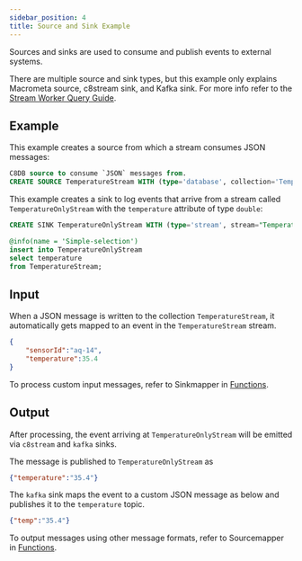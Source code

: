 ```yaml
---
sidebar_position: 4
title: Source and Sink Example
---
```


Sources and sinks are used to consume and publish events to external systems.

There are multiple source and sink types, but this example only explains Macrometa source, c8stream sink, and Kafka sink. For more info refer to the [Stream Worker Query Guide](../query-guide/index.md).

## Example

This example creates a source from which a stream consumes JSON messages:

```sql
C8DB source to consume `JSON` messages from.
CREATE SOURCE TemperatureStream WITH (type='database', collection='TemperatureStream', collection.type="doc", replication.type="global", map.type='json') (sensorId string, temperature double);
```

This example creates a sink to log events that arrive from a stream called `TemperatureOnlyStream` with the `temperature` attribute of type `double`:

```sql
CREATE SINK TemperatureOnlyStream WITH (type='stream', stream="TemperatureOnlyStream", replication.type="local", map.type='json') (temperature double);

@info(name = 'Simple-selection')
insert into TemperatureOnlyStream
select temperature
from TemperatureStream;
```

## Input

When a JSON message is written to the collection `TemperatureStream`, it automatically gets mapped to an event in the `TemperatureStream` stream.

```json
{
    "sensorId":"aq-14",
    "temperature":35.4
}
```

To process custom input messages, refer to Sinkmapper in [Functions](../query-guide/functions/index.md).

## Output

After processing, the event arriving at `TemperatureOnlyStream` will be emitted via `c8stream` and `kafka` sinks.

The message is published to `TemperatureOnlyStream` as

```json
{"temperature":"35.4"}
```

The `kafka` sink maps the event to a custom JSON message as below and publishes it to the `temperature` topic.

```json
{"temp":"35.4"}
```

To output messages using other message formats, refer to Sourcemapper in [Functions](../query-guide/functions/index.md).
